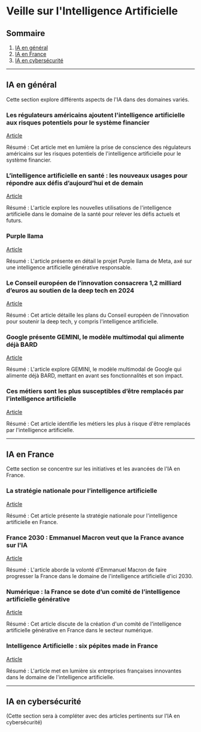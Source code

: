 # Veille sur l'Intelligence Artificielle

## Sommaire

1. [IA en général](#ia-en-general)
2. [IA en France](#ia-en-france)
3. [IA en cybersécurité](#ia-en-cybersecurite)

---

## IA en général

Cette section explore différents aspects de l'IA dans des domaines variés.

### Les régulateurs américains ajoutent l'intelligence artificielle aux risques potentiels pour le système financier
[Article](https://www.boursorama.com/actualite-economique/actualites/les-regulateurs-americains-ajoutent-l-intelligence-artificielle-aux-risques-potentiels-pour-le-systeme-financier-b6c8a6e0db4ffbf58c2213d29dd630aa)

Résumé : Cet article met en lumière la prise de conscience des régulateurs américains sur les risques potentiels de l'intelligence artificielle pour le système financier.

### L’intelligence artificielle en santé : les nouveaux usages pour répondre aux défis d’aujourd’hui et de demain
[Article](https://www.actuia.com/contribution/snourestani/lintelligence-artificielle-en-sante-les-nouveaux-usages-pour-repondre-aux-defis-daujourdhui-et-de-demain/)

Résumé : L'article explore les nouvelles utilisations de l'intelligence artificielle dans le domaine de la santé pour relever les défis actuels et futurs.

### Purple llama
[Article](https://www.actuia.com/actualite/focus-sur-purple-llama-le-projet-de-meta-pour-une-ia-generative-responsable/)

Résumé : L'article présente en détail le projet Purple llama de Meta, axé sur une intelligence artificielle générative responsable.

### Le Conseil européen de l’innovation consacrera 1,2 milliard d’euros au soutien de la deep tech en 2024
[Article](https://www.actuia.com/actualite/le-conseil-europeen-de-linnovation-consacrera-12-milliard-deuros-au-soutien-de-la-deep-tech-en-2024/)

Résumé : Cet article détaille les plans du Conseil européen de l'innovation pour soutenir la deep tech, y compris l'intelligence artificielle.

### Google présente GEMINI, le modèle multimodal qui alimente déjà BARD
[Article](https://www.actuia.com/actualite/google-presente-gemini-le-modele-multimodal-qui-alimente-deja-bard/)

Résumé : L'article explore GEMINI, le modèle multimodal de Google qui alimente déjà BARD, mettant en avant ses fonctionnalités et son impact.

### Ces métiers sont les plus susceptibles d’être remplacés par l’intelligence artificielle
[Article](https://www.presse-citron.net/ces-metiers-sont-les-plus-susceptibles-detre-remplaces-par-lintelligence-artificielle/)

Résumé : Cet article identifie les métiers les plus à risque d'être remplacés par l'intelligence artificielle.

---

## IA en France

Cette section se concentre sur les initiatives et les avancées de l'IA en France.

### La stratégie nationale pour l’intelligence artificielle
[Article](https://www.economie.gouv.fr/strategie-nationale-intelligence-artificielle)

Résumé : Cet article présente la stratégie nationale pour l'intelligence artificielle en France.

### France 2030 : Emmanuel Macron veut que la France avance sur l'IA
[Article](https://www.lemondeinformatique.fr/actualites/lire-france-2030-emmanuel-macron-veut-que-la-france-avance-sur-l-ia-92404.html)

Résumé : L'article aborde la volonté d'Emmanuel Macron de faire progresser la France dans le domaine de l'intelligence artificielle d'ici 2030.

### Numérique : la France se dote d’un comité de l’intelligence artificielle générative
[Article](https://www.economie.gouv.fr/comite-intelligence-artificielle-generative)

Résumé : Cet article discute de la création d'un comité de l'intelligence artificielle générative en France dans le secteur numérique.

### Intelligence Artificielle : six pépites made in France
[Article](https://www.silicon.fr/intelligence-artificielle-six-pepites-made-in-france-422157.html)

Résumé : L'article met en lumière six entreprises françaises innovantes dans le domaine de l'intelligence artificielle.

---

## IA en cybersécurité

(Cette section sera à compléter avec des articles pertinents sur l'IA en cybersécurité)
